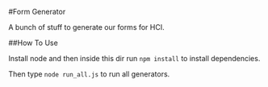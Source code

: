 #Form Generator

A bunch of stuff to generate our forms for HCI.

##How To Use

Install node and then inside this dir run `npm install` to install dependencies.

Then type `node run_all.js` to run all generators.